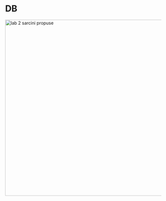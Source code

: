 # DB
<img width="569" alt="lab 2 sarcini propuse" src="https://user-images.githubusercontent.com/43130876/49701307-a9af2600-fb9f-11e8-88d7-ce3804aaf2e2.PNG">

